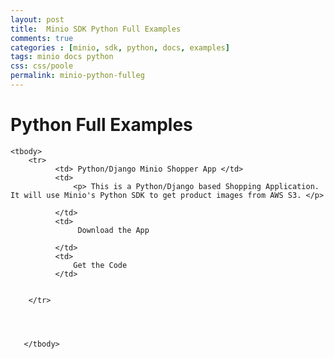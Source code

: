 ```yaml
---
layout: post
title:  Minio SDK Python Full Examples  
comments: true
categories : [minio, sdk, python, docs, examples]
tags: minio docs python
css: css/poole
permalink: minio-python-fulleg
---
```


# Python Full Examples
 
<table class="table table-bordered table-striped table-info">
	 
 	<tbody>
 	   	<tr>
 		      <td> Python/Django Minio Shopper App </td>
 		      <td>	  
 				  <p> This is a Python/Django based Shopping Application. It will use Minio's Python SDK to get product images from AWS S3. </p>	 
				  
 			  </td>
			  <td>	
				   Download the App
				   
			  </td>
			  <td>
				  Get the Code
			  </td>
 			  
			  
 	   	</tr>
		 
		
 	    
		     
 	   </tbody>
 </table> 